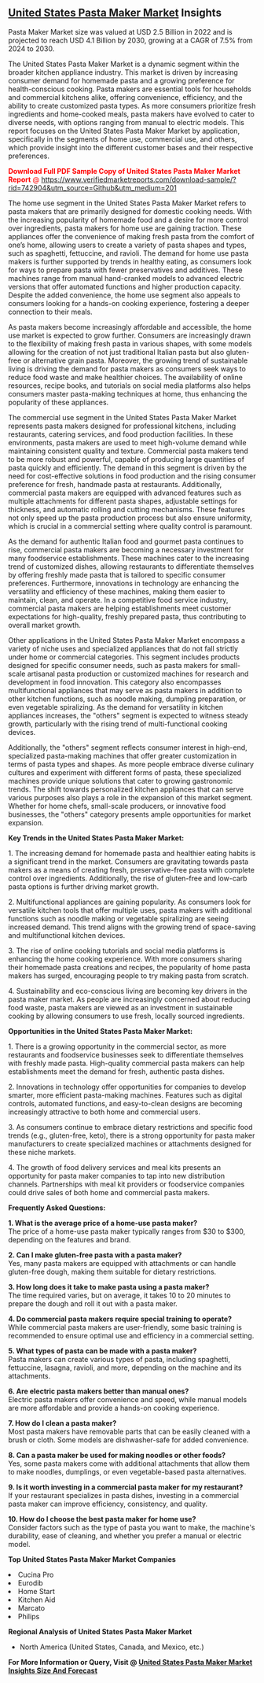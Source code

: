 <h2><a href="https://www.verifiedmarketreports.com/download-sample/?rid=742904&amp;utm_source=Github&amp;utm_medium=201" target="_blank">United States Pasta Maker Market</a> Insights</h2><p>Pasta Maker Market size was valued at USD 2.5 Billion in 2022 and is projected to reach USD 4.1 Billion by 2030, growing at a CAGR of 7.5% from 2024 to 2030.</p><p><p>The United States Pasta Maker Market is a dynamic segment within the broader kitchen appliance industry. This market is driven by increasing consumer demand for homemade pasta and a growing preference for health-conscious cooking. Pasta makers are essential tools for households and commercial kitchens alike, offering convenience, efficiency, and the ability to create customized pasta types. As more consumers prioritize fresh ingredients and home-cooked meals, pasta makers have evolved to cater to diverse needs, with options ranging from manual to electric models. This report focuses on the United States Pasta Maker Market by application, specifically in the segments of home use, commercial use, and others, which provide insight into the different customer bases and their respective preferences. <p><span class=""><span style="color: #ff0000;"><strong>Download Full PDF Sample Copy of United States Pasta Maker Market Report</strong> @ </span><a href="https://www.verifiedmarketreports.com/download-sample/?rid=742904&amp;utm_source=Github&amp;utm_medium=201" target="_blank">https://www.verifiedmarketreports.com/download-sample/?rid=742904&amp;utm_source=Github&amp;utm_medium=201</a></span></p><p>The home use segment in the United States Pasta Maker Market refers to pasta makers that are primarily designed for domestic cooking needs. With the increasing popularity of homemade food and a desire for more control over ingredients, pasta makers for home use are gaining traction. These appliances offer the convenience of making fresh pasta from the comfort of one’s home, allowing users to create a variety of pasta shapes and types, such as spaghetti, fettuccine, and ravioli. The demand for home use pasta makers is further supported by trends in healthy eating, as consumers look for ways to prepare pasta with fewer preservatives and additives. These machines range from manual hand-cranked models to advanced electric versions that offer automated functions and higher production capacity. Despite the added convenience, the home use segment also appeals to consumers looking for a hands-on cooking experience, fostering a deeper connection to their meals.<p>As pasta makers become increasingly affordable and accessible, the home use market is expected to grow further. Consumers are increasingly drawn to the flexibility of making fresh pasta in various shapes, with some models allowing for the creation of not just traditional Italian pasta but also gluten-free or alternative grain pasta. Moreover, the growing trend of sustainable living is driving the demand for pasta makers as consumers seek ways to reduce food waste and make healthier choices. The availability of online resources, recipe books, and tutorials on social media platforms also helps consumers master pasta-making techniques at home, thus enhancing the popularity of these appliances. <p>The commercial use segment in the United States Pasta Maker Market represents pasta makers designed for professional kitchens, including restaurants, catering services, and food production facilities. In these environments, pasta makers are used to meet high-volume demand while maintaining consistent quality and texture. Commercial pasta makers tend to be more robust and powerful, capable of producing large quantities of pasta quickly and efficiently. The demand in this segment is driven by the need for cost-effective solutions in food production and the rising consumer preference for fresh, handmade pasta at restaurants. Additionally, commercial pasta makers are equipped with advanced features such as multiple attachments for different pasta shapes, adjustable settings for thickness, and automatic rolling and cutting mechanisms. These features not only speed up the pasta production process but also ensure uniformity, which is crucial in a commercial setting where quality control is paramount.<p>As the demand for authentic Italian food and gourmet pasta continues to rise, commercial pasta makers are becoming a necessary investment for many foodservice establishments. These machines cater to the increasing trend of customized dishes, allowing restaurants to differentiate themselves by offering freshly made pasta that is tailored to specific consumer preferences. Furthermore, innovations in technology are enhancing the versatility and efficiency of these machines, making them easier to maintain, clean, and operate. In a competitive food service industry, commercial pasta makers are helping establishments meet customer expectations for high-quality, freshly prepared pasta, thus contributing to overall market growth.<p>Other applications in the United States Pasta Maker Market encompass a variety of niche uses and specialized appliances that do not fall strictly under home or commercial categories. This segment includes products designed for specific consumer needs, such as pasta makers for small-scale artisanal pasta production or customized machines for research and development in food innovation. This category also encompasses multifunctional appliances that may serve as pasta makers in addition to other kitchen functions, such as noodle making, dumpling preparation, or even vegetable spiralizing. As the demand for versatility in kitchen appliances increases, the "others" segment is expected to witness steady growth, particularly with the rising trend of multi-functional cooking devices.<p>Additionally, the "others" segment reflects consumer interest in high-end, specialized pasta-making machines that offer greater customization in terms of pasta types and shapes. As more people embrace diverse culinary cultures and experiment with different forms of pasta, these specialized machines provide unique solutions that cater to growing gastronomic trends. The shift towards personalized kitchen appliances that can serve various purposes also plays a role in the expansion of this market segment. Whether for home chefs, small-scale producers, or innovative food businesses, the "others" category presents ample opportunities for market expansion.<p><strong>Key Trends in the United States Pasta Maker Market:</strong></p><p>1. The increasing demand for homemade pasta and healthier eating habits is a significant trend in the market. Consumers are gravitating towards pasta makers as a means of creating fresh, preservative-free pasta with complete control over ingredients. Additionally, the rise of gluten-free and low-carb pasta options is further driving market growth.</p><p>2. Multifunctional appliances are gaining popularity. As consumers look for versatile kitchen tools that offer multiple uses, pasta makers with additional functions such as noodle making or vegetable spiralizing are seeing increased demand. This trend aligns with the growing trend of space-saving and multifunctional kitchen devices.</p><p>3. The rise of online cooking tutorials and social media platforms is enhancing the home cooking experience. With more consumers sharing their homemade pasta creations and recipes, the popularity of home pasta makers has surged, encouraging people to try making pasta from scratch.</p><p>4. Sustainability and eco-conscious living are becoming key drivers in the pasta maker market. As people are increasingly concerned about reducing food waste, pasta makers are viewed as an investment in sustainable cooking by allowing consumers to use fresh, locally sourced ingredients.</p><p><strong>Opportunities in the United States Pasta Maker Market:</strong></p><p>1. There is a growing opportunity in the commercial sector, as more restaurants and foodservice businesses seek to differentiate themselves with freshly made pasta. High-quality commercial pasta makers can help establishments meet the demand for fresh, authentic pasta dishes.</p><p>2. Innovations in technology offer opportunities for companies to develop smarter, more efficient pasta-making machines. Features such as digital controls, automated functions, and easy-to-clean designs are becoming increasingly attractive to both home and commercial users.</p><p>3. As consumers continue to embrace dietary restrictions and specific food trends (e.g., gluten-free, keto), there is a strong opportunity for pasta maker manufacturers to create specialized machines or attachments designed for these niche markets.</p><p>4. The growth of food delivery services and meal kits presents an opportunity for pasta maker companies to tap into new distribution channels. Partnerships with meal kit providers or foodservice companies could drive sales of both home and commercial pasta makers.</p><p><strong>Frequently Asked Questions:</strong></p><p><strong>1. What is the average price of a home-use pasta maker?</strong><br> The price of a home-use pasta maker typically ranges from $30 to $300, depending on the features and brand.</p><p><strong>2. Can I make gluten-free pasta with a pasta maker?</strong><br> Yes, many pasta makers are equipped with attachments or can handle gluten-free dough, making them suitable for dietary restrictions.</p><p><strong>3. How long does it take to make pasta using a pasta maker?</strong><br> The time required varies, but on average, it takes 10 to 20 minutes to prepare the dough and roll it out with a pasta maker.</p><p><strong>4. Do commercial pasta makers require special training to operate?</strong><br> While commercial pasta makers are user-friendly, some basic training is recommended to ensure optimal use and efficiency in a commercial setting.</p><p><strong>5. What types of pasta can be made with a pasta maker?</strong><br> Pasta makers can create various types of pasta, including spaghetti, fettuccine, lasagna, ravioli, and more, depending on the machine and its attachments.</p><p><strong>6. Are electric pasta makers better than manual ones?</strong><br> Electric pasta makers offer convenience and speed, while manual models are more affordable and provide a hands-on cooking experience.</p><p><strong>7. How do I clean a pasta maker?</strong><br> Most pasta makers have removable parts that can be easily cleaned with a brush or cloth. Some models are dishwasher-safe for added convenience.</p><p><strong>8. Can a pasta maker be used for making noodles or other foods?</strong><br> Yes, some pasta makers come with additional attachments that allow them to make noodles, dumplings, or even vegetable-based pasta alternatives.</p><p><strong>9. Is it worth investing in a commercial pasta maker for my restaurant?</strong><br> If your restaurant specializes in pasta dishes, investing in a commercial pasta maker can improve efficiency, consistency, and quality.</p><p><strong>10. How do I choose the best pasta maker for home use?</strong><br> Consider factors such as the type of pasta you want to make, the machine's durability, ease of cleaning, and whether you prefer a manual or electric model.</p></p><p><strong>Top United States Pasta Maker Market Companies</strong></p><div data-test-id=""><p><li>Cucina Pro</li><li> Eurodib</li><li> Home Start</li><li> Kitchen Aid</li><li> Marcato</li><li> Philips</li></p><div><strong>Regional Analysis of&nbsp;United States Pasta Maker Market</strong></div><ul><li dir="ltr"><p dir="ltr">North America&nbsp;(United States, Canada, and Mexico, etc.)</p></li></ul><p><strong>For More Information or Query, Visit @&nbsp;</strong><strong><a href="https://www.verifiedmarketreports.com/product/pasta-maker-market/?utm_source=Github&amp;utm_medium=201" target="_blank">United States Pasta Maker Market Insights Size And Forecast</a></strong></p></div>
